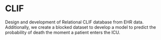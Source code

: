 # CLIF
Design and development of Relational CLIF database from EHR data. Additionally, we create a blocked dataset to develop a model to predict the probability of death the moment a patient enters the ICU. 
